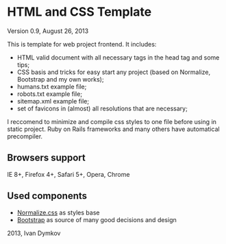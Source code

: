 HTML and CSS Template
=====================

Version 0.9, August 26, 2013

This is template for web project frontend. It includes:

- HTML valid document with all necessary tags in the head tag and some tips;
- CSS basis and tricks for easy start any project (based on Normalize, Bootstrap and my own works);
- humans.txt example file;
- robots.txt example file;
- sitemap.xml example file;
- set of favicons in (almost) all resolutions that are necessary;

I reccomend to minimize and compile css styles to one file before using in static project. Ruby on Rails frameworks and many others have automatical precompiler.

Browsers support
----------------

IE 8+, Firefox 4+, Safari 5+, Opera, Chrome

Used components
---------------

- [Normalize.css](http://github.com/necolas/normalize.css) as styles base
- [Bootstrap](http://getbootstrap.com/) as source of many good decisions and design

2013, Ivan Dymkov